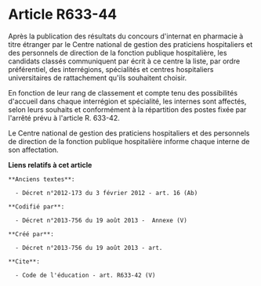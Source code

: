 # Article R633-44

Après la publication des résultats du concours d'internat en pharmacie à titre étranger par le Centre national de gestion des
praticiens hospitaliers et des personnels de direction de la fonction publique hospitalière, les candidats classés
communiquent par écrit à ce centre la liste, par ordre préférentiel, des interrégions, spécialités et centres hospitaliers
universitaires de rattachement qu'ils souhaitent choisir. 

En fonction de leur rang de classement et compte tenu des possibilités d'accueil dans chaque interrégion et spécialité, les
internes sont affectés, selon leurs souhaits et conformément à la répartition des postes fixée par l'arrêté prévu à l'article
R. 633-42. 

Le Centre national de gestion des praticiens hospitaliers et des personnels de direction de la fonction publique hospitalière
informe chaque interne de son affectation.

**Liens relatifs à cet article**

	**Anciens textes**:

	  - Décret n°2012-173 du 3 février 2012 - art. 16 (Ab)

	**Codifié par**:

	  - Décret n°2013-756 du 19 août 2013 -  Annexe (V)

	**Créé par**:

	  - Décret n°2013-756 du 19 août 2013 - art.

	**Cite**:

	  - Code de l'éducation - art. R633-42 (V)
